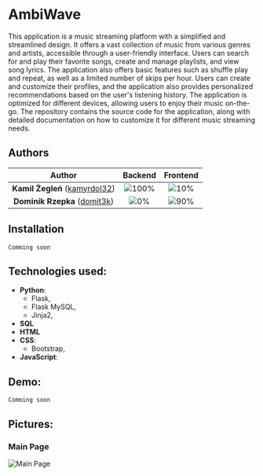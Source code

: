 # AmbiWave

This application is a music streaming platform with a simplified and streamlined design. It offers a vast collection of music from various genres and artists, accessible through a user-friendly interface. Users can search for and play their favorite songs, create and manage playlists, and view song lyrics. The application also offers basic features such as shuffle play and repeat, as well as a limited number of skips per hour. Users can create and customize their profiles, and the application also provides personalized recommendations based on the user's listening history. The application is optimized for different devices, allowing users to enjoy their music on-the-go. The repository contains the source code for the application, along with detailed documentation on how to customize it for different music streaming needs.

## Authors

| Author | Backend | Frontend |
| :---: | :---: | :---: |
| **Kamil Żegleń** ([kamyrdol32](https://github.com/kamyrdol32))  | ![100%](https://progress-bar.dev/100)  | ![10%](https://progress-bar.dev/10)  |
| **Dominik Rzepka** ([domit3k](https://github.com/domit3k))  | ![0%](https://progress-bar.dev/0)  | ![90%](https://progress-bar.dev/90)  |

## Installation
`Comming soon`

## Technologies used:
  - **Python**:
      - Flask,
      - Flask MySQL,
      - Jinja2,
  - **SQL**
  - **HTML**
  - **CSS**:
    - Bootstrap,
  - **JavaScript**:
  
## Demo:
`Comming soon`
  
## Pictures:
### Main Page
![Main Page](https://i.imgur.com/jtR8JRG.png)
